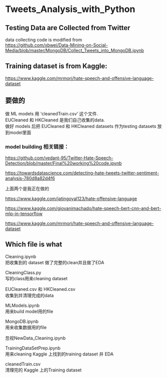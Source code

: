 # Tweets_Analysis_with_Python

## Testing Data are Collected from Twitter
data collecting code is modified from  
https://github.com/xbwei/Data-Mining-on-Social-Media/blob/master/MongoDB/Collect_Tweets_into_MongoDB.ipynb 
## Training dataset is from Kaggle:
https://www.kaggle.com/mrmorj/hate-speech-and-offensive-language-dataset

## 要做的
做 ML models 用 ‘cleanedTrain.csv’ 这个文件.  
EUCleaned 和 HKCleaned 是我们自己收集的data.  
做好 models 后把 EUCleaned 和 HKCleaned datasets 作为testing datasets 放到model里面  
### model building 相关链接：
https://github.com/vedant-95/Twitter-Hate-Speech-Detection/blob/master/Final%20working%20code.ipynb

https://towardsdatascience.com/detecting-hate-tweets-twitter-sentiment-analysis-780d8a82d4f6

上面两个是我正在做的

https://www.kaggle.com/jatingoyal123/hate-offensive-language

https://www.kaggle.com/giovanimachado/hate-speech-bert-cnn-and-bert-mlp-in-tensorflow

https://www.kaggle.com/mrmorj/hate-speech-and-offensive-language-dataset

## Which file is what
Cleaning.ipynb  
把收集到的 dataset 做了完整的clean并且做了EDA

CleaningClass.py  
写的class用来cleaning dataset

EUCleaned.csv 和 HKCleaned.csv  
收集到并清理完成的data

MLModels.ipynb  
用来build model用的file

MongoDB.ipynb  
用来收集数据用的file

忽视NewData_Cleaning.ipynb

TrainingDataSetPrep.ipynb  
用来cleaning Kaggle 上找到的training dataset 并 EDA

cleanedTrain.csv  
清理完的 Kaggle 上的Training dataset




